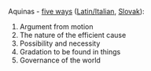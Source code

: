 Aquinas - [five ways](https://aquinas101.thomisticinstitute.org/st-ia-q-2#FPQ2OUTP1) ([Latin/Italian](http://www.carimo.it/somma-teologica/somma.htm), [Slovak](https://blog.postoj.sk/8037/pat-ciest-rozumu-k-poznaniu-boha)):

1. Argument from motion
2. The nature of the efficient cause
3. Possibility and necessity
4. Gradation to be found in things
5. Governance of the world

